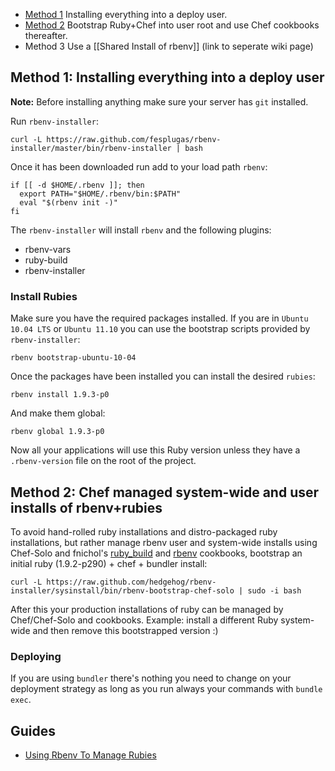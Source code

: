 * [Method 1](#method1) Installing everything into a deploy user.
* [Method 2](#method2) Bootstrap Ruby+Chef into user root and use Chef cookbooks thereafter.
* Method 3 Use a [[Shared Install of rbenv]] (link to seperate wiki page)

## <a name="method1"></a>Method 1: Installing everything into a deploy user

**Note:** Before installing anything make sure your server has `git` installed.

Run `rbenv-installer`:

    curl -L https://raw.github.com/fesplugas/rbenv-installer/master/bin/rbenv-installer | bash

Once it has been downloaded run add to your load path `rbenv`:

```
if [[ -d $HOME/.rbenv ]]; then
  export PATH="$HOME/.rbenv/bin:$PATH"
  eval "$(rbenv init -)"
fi
```

The `rbenv-installer` will install `rbenv` and the following plugins:

- rbenv-vars
- ruby-build
- rbenv-installer

### Install Rubies

Make sure you have the required packages installed. If you are in `Ubuntu 10.04 LTS` or `Ubuntu 11.10` you can use the bootstrap scripts provided by `rbenv-installer`:

    rbenv bootstrap-ubuntu-10-04

Once the packages have been installed you can install the desired `rubies`:

    rbenv install 1.9.3-p0

And make them global:

    rbenv global 1.9.3-p0

Now all your applications will use this Ruby version unless they have a `.rbenv-version` file on the root of the project.

## <a name="method2"></a>Method 2: Chef managed system-wide and user installs of rbenv+rubies

To avoid hand-rolled ruby installations and distro-packaged ruby installations, but rather
manage rbenv user and system-wide installs using Chef-Solo and fnichol's [ruby_build] and [rbenv]
cookbooks, bootstrap an initial ruby (1.9.2-p290) + chef + bundler install:

    curl -L https://raw.github.com/hedgehog/rbenv-installer/sysinstall/bin/rbenv-bootstrap-chef-solo | sudo -i bash

After this your production installations of ruby can be managed by Chef/Chef-Solo and cookbooks.
Example: install a different Ruby system-wide and then remove this bootstrapped version :)

### Deploying

If you are using `bundler` there's nothing you need to change on your deployment strategy as long as you run always your commands with `bundle exec`.

## Guides

- [Using Rbenv To Manage Rubies](http://shapeshed.com/using-rbenv-to-manage-rubies/)

[ruby_build]: https://github.com/fnichol/chef-ruby_build
[rbenv]: https://github.com/fnichol/chef-rbenv